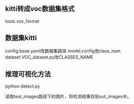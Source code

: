 ## kitti转成voc数据集格式
tools.voc_format
## 数据集kitti
config.base.yaml改数据集路径
model.config改class_num
dataset.VOC_dataset.py改CLASSES_NAME
## 推理可视化方法
python detect.py

读取test_images路径下的图片，将检测结果存到out_images中。

